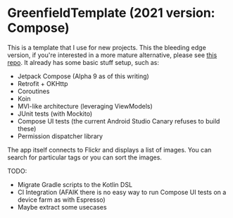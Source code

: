 # GreenfieldTemplate (2021 version: Compose)

This is a template that I use for new projects. This the bleeding edge version, if you're interested
in a more mature alternative, please see [this repo](https://github.com/acristescu/GreenfieldTemplate).
It already has some basic stuff setup, such as:

* Jetpack Compose (Alpha 9 as of this writing)
* Retrofit + OKHttp
* Coroutines
* Koin
* MVI-like architecture (leveraging ViewModels)
* JUnit tests (with Mockito)
* Compose UI tests (the current Android Studio Canary refuses to build these)
* Permission dispatcher library

The app itself connects to Flickr and displays a list of images. You can search for
particular tags or you can sort the images.

TODO:
* Migrate Gradle scripts to the Kotlin DSL
* CI Integration (AFAIK there is no easy way to run Compose UI tests on a device farm as with Espresso)
* Maybe extract some usecases